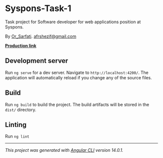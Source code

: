 # Syspons-Task-1

Task project for Soft­ware developer for web applic­a­tions position at Syspons.

By [Or_Sarfati](https://www.orsarfati.com). [afrshezif@gmail.com](mailto:afrshezif@gmail.com)

**[Production link](https://afarshezif.github.io/syspons-task-1/)**

## Development server

Run `ng serve` for a dev server. Navigate to `http://localhost:4200/`. The application will automatically reload if you change any of the source files.

## Build

Run `ng build` to build the project. The build artifacts will be stored in the `dist/` directory.

## Linting

Run `ng lint`

---

*This project was generated with [Angular CLI](https://github.com/angular/angular-cli) version 14.0.1.*